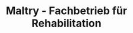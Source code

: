 ---
title: "Maltry - Fachbetrieb für Rehabilitation"
url: /potsdam/maltry-fachbetrieb-fuer-rehabilitation/
shop: Sanitätshaus
---